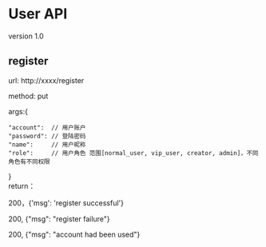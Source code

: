 # User API 
version 1.0

## register 
url: http://xxxx/register

method: put

args:{
    
    "account":  // 用户账户
    "password": // 登陆密码
    "name":     // 用户昵称
    "role":     // 用户角色 范围[normal_user, vip_user, creator, admin]，不同角色有不同权限
 }   
return：

200，{'msg': 'register successful'}

200, {"msg": "register failure"}

200, {"msg": "account had been used"}
